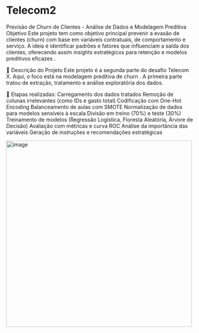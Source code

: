 # Telecom2
Previsão de Churn de Clientes - Análise de Dados e Modelagem Preditiva
Objetivo Este projeto tem como objetivo principal prevenir a evasão de clientes (churn) com 
base em variáveis contratuais, de comportamento e serviço. 
A ideia é identificar padrões e fatores que influenciam a saída dos clientes, oferecendo assim insights estratégicos para retenção e modelos preditivos eficazes .

📝 Descrição do Projeto
Este projeto é a segunda parte do desafio Telecom X.
Aqui, o foco está na modelagem preditiva de churn . A primeira parte tratou de extração, tratamento e análise exploratória dos dados.

🔁 Etapas realizadas:
Carregamento dos dados tratados
Remoção de colunas irrelevantes (como IDs e gasto total)
Codificação com One-Hot Encoding
Balanceamento de aulas com SMOTE
Normalização de dados para modelos sensíveis à escala
Divisão em treino (70%) e teste (30%)
Treinamento de modelos (Regressão Logística, Floresta Aleatória, Árvore de Decisão)
Avaliação com métricas e curva ROC
Análise da importância das variáveis
Geração de instruções e recomendações estratégicas


<img width="500" height="500" alt="image" src="https://github.com/user-attachments/assets/df4b9d43-ca24-4317-a380-b4210d7483d4" />
